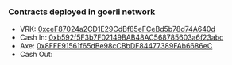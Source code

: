 ### Contracts deployed in goerli network

- VRK: [0xceF87024a2CD1E29CdBf85eFCeBd5b78d74A640d](https://goerli.etherscan.io/address/0xceF87024a2CD1E29CdBf85eFCeBd5b78d74A640d)
- Cash In: [0xb592f5F3b7F02149BAB48AC568785603a6f23abc](https://goerli.etherscan.io/address/0xb592f5F3b7F02149BAB48AC568785603a6f23abc)
- Axe: [0x8FFE91561f65dBe98cCBbDF84477389FAb6686eC](https://goerli.etherscan.io/address/0x8FFE91561f65dBe98cCBbDF84477389FAb6686eC)
- Cash Out:
